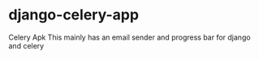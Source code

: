 # django-celery-app
Celery Apk
This mainly has an email sender and progress bar for django and celery
